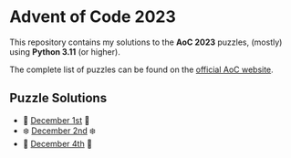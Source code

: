 # Advent of Code 2023

This repository contains my solutions to the **AoC 2023** puzzles,
(mostly) using **Python 3.11** (or higher).

The complete list of puzzles can be found on the [official AoC website](https://adventofcode.com/2023).

## Puzzle Solutions
  - :candy: [December 1st](
    https://github.com/nacezavrtanik/advent-of-code-2023/blob/main/puzzles/december_1st/solution.py
    ) :candy:
  - :snowflake: [December 2nd](
    https://github.com/nacezavrtanik/advent-of-code-2023/blob/main/puzzles/december_2nd/solution.py
    ) :snowflake:
  - :gift: [December 4th](
    https://github.com/nacezavrtanik/advent-of-code-2023/blob/main/puzzles/december_4th/solution.py
    ) :gift:
